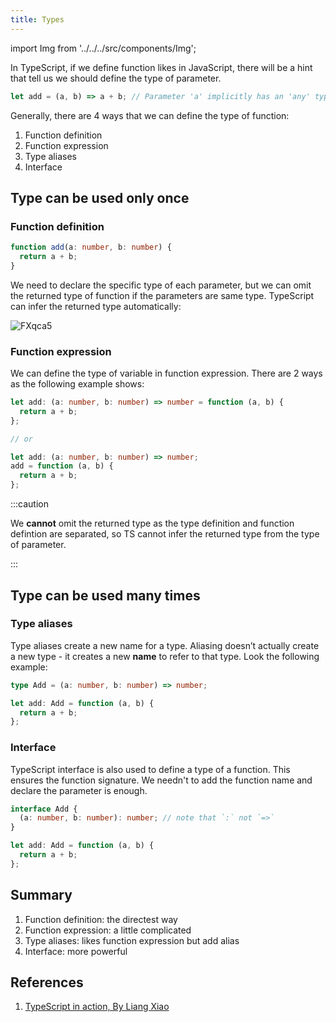 ```yaml
---
title: Types
---
```


import Img from '../../../src/components/Img';

In TypeScript, if we define function likes in JavaScript, there will be a hint that tell us we should define the type of parameter.

```ts
let add = (a, b) => a + b; // Parameter 'a' implicitly has an 'any' type, but a better type may be inferred from usage.
```

Generally, there are 4 ways that we can define the type of function:

1. Function definition
2. Function expression
3. Type aliases
4. Interface

## Type can be used only once

### Function definition

```ts
function add(a: number, b: number) {
  return a + b;
}
```

We need to declare the specific type of each parameter, but we can omit the returned type of function if the parameters are same type. TypeScript can infer the returned type automatically:

<Img w="435" src='https://cosmos-x.oss-cn-hangzhou.aliyuncs.com/L5TxGX.png' alt='FXqca5'/>

### Function expression

We can define the type of variable in function expression. There are 2 ways as the following example shows:

```ts
let add: (a: number, b: number) => number = function (a, b) {
  return a + b;
};

// or

let add: (a: number, b: number) => number;
add = function (a, b) {
  return a + b;
};
```

:::caution

We **cannot** omit the returned type as the type definition and function defintion are separated, so TS cannot infer the returned type from the type of parameter.

:::

## Type can be used many times

### Type aliases

Type aliases create a new name for a type. Aliasing doesn’t actually create a new type - it creates a new **name** to refer to that type. Look the following example:

```ts
type Add = (a: number, b: number) => number;

let add: Add = function (a, b) {
  return a + b;
};
```

### Interface

TypeScript interface is also used to define a type of a function. This ensures the function signature. We needn't to add the function name and declare the parameter is enough.

```ts
interface Add {
  (a: number, b: number): number; // note that `:` not `=>`
}

let add: Add = function (a, b) {
  return a + b;
};
```

## Summary

1. Function definition: the directest way
2. Function expression: a little complicated
3. Type aliases: likes function expression but add alias
4. Interface: more powerful

## References

1. [TypeScript in action, By Liang Xiao](https://time.geekbang.org/course/detail/211-108568)
